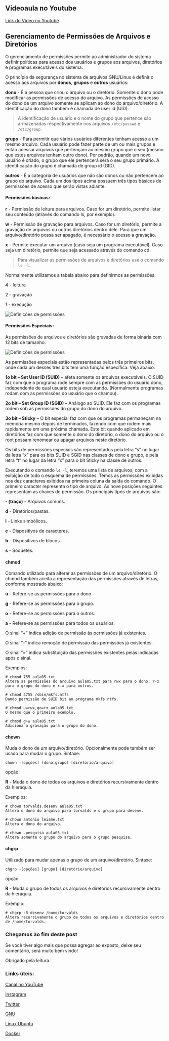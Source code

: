 ## Videoaula no Youtube

[Link do Vídeo no Youtube](https://youtu.be/In_SFGwZdGY)

## Gerenciamento de Permissões de Arquivos e Diretórios

O gerenciamento de permissões permite ao administrador do sistema definir políticas para acesso dos usuários e grupos aos arquivos, diretórios e programas executáveis do sistema.

O princípio da segurança no sistema de arquivos GNU/Linux é definir o acesso aos arquivos por **donos**, **grupos** e **outros** usuários:

**dono** - É a pessoa que criou o arquivo ou o diretório. Somente o dono pode modificar as permissões de acesso do arquivo. As permissões de acesso do dono de um arquivo somente se aplicam ao dono do arquivo/diretório. A identificação do dono também é chamada de user id (UID).

> A identificação de usuário e o nome do grupo que pertence são armazenadas respectivamente nos arquivos ```/etc/passwd``` e ```/etc/group```.

**grupo** - Para permitir que vários usuários diferentes tenham acesso a um mesmo arquivo. Cada usuário pode fazer parte de um ou mais grupos e então acessar arquivos que pertençam ao mesmo grupo que o seu (mesmo que estes arquivos tenham outro dono). Por padrão, quando um novo usuário é criado, o grupo que ele pertencerá será o seu grupo primário. A identificação do grupo é chamada de group id (GID).

**outros** - É a categoria de usuários que não são donos ou não pertencem ao grupo do arquivo. Cada um dos tipos acima possuem três tipos básicos de permissões de acesso que serão vistas adiante.

#### Permissões básicas:

**r** - Permissão de leitura para arquivos. Caso for um diretório, permite listar seu conteúdo (através do comando ls, por exemplo).

**w** - Permissão de gravação para arquivos. Caso for um diretório, permite a gravação de arquivos ou outros diretórios dentro dele. Para que um arquivo/diretório possa ser apagado, é necessário o acesso a gravação.

**x** - Permite executar um arquivo (caso seja um programa executável). Caso seja um diretório, permite que seja acessado através do comando cd.

> Para visualizar as permissões de arquivos e diretórios use o comando ```ls -l```.

Normalmente utilizamos a tabela abaixo para definirmos as permissões:

4 - leitura

2 - gravação

1 - execução

![Definições de permissões](../src/images/permissoes.png)

#### Permissões Especiais:

As permissões de arquivos e diretórios são gravadas de forma binária com 12 bits de tamanho.

![Definições de permissões](../src/images/permissoes_especiais.png)

As permissões especiais estão representadas pelos três primeiros bits, onde cada um desses três bits tem uma função específica. Veja abaixo:

**1o bit – Set User ID (SUID)** – afeta somente os arquivos executáveis. O SUID faz com que o programa rode sempre com as permissões do usuário dono, independente de qual usuário esteja executando. (Normalmente programas rodam com as permissões do usuário que o chamou).

**2o bit – Set Group ID (SGID)** – Análogo ao SUID. Ele faz com os programas rodem sob as permissões do grupo do dono do arquivo.

**3o bit – Sticky** – O bit especial faz com que os programas permaneçam na memória mesmo depois de terminados, fazendo com que rodem mais rapidamente em uma próxima chamada. Este bit quando aplicado em diretórios faz com que somente o dono do diretório, o dono do arquivo ou o root possam renomear ou apagar arquivos neste diretório.

Os bits de permissões especiais são representados pela letra “s” no lugar da letra “x” para os bits SUID e SGID nas classes de dono e grupo, e pela letra “t” no lugar da letra “x” para o bit Sticky na classe de outros.

Executando o comando ```ls -l```, teremos uma lista de arquivos, com a exibição de todo o esquema de permissões. Temos as permissões exibidas nos dez caracteres exibidos na primeira coluna da saída do comando. O primeiro caracter representa o tipo de arquivo. As nove posições seguintes representam as chaves de permissão. Os principais tipos de arquivos são:

**- (traço)** - Arquivos comuns.

**d** - Diretórios/pastas.

**l** - Links simbólicos.

**c** - Dispositivos de caracteres.

**b** - Dispositivos de blocos.

**s** - Soquetes.

#### chmod

Comando utilizado para alterar as permissões de um arquivo/diretório. O chmod também aceita a representação das  permissões através de letras, conforme mostrado abaixo:

**u** - Refere-se as permissões para o dono.

**g** - Refere-se as permissões para o grupo.

**o** - Refere-se as permissões para o outros.

**a** - Refere-se as permissões para todos os usuários.

O sinal “+” indica adição de permissão às permissões já existentes.

O sinal “–” indica remoção de permissão das permissões já existentes.

O sinal “=” indica substituição das permissões existentes pelas indicadas após o sinal.

Exemplos:

```
# chmod 755 aula05.txt
Altera as permissões do arquivo aula05.txt para rwx para o dono, r-x para o grupo do dono e r-x para outros.

# chmod 4755 /sbin/mkfs.ntfs
Dando permissão de SUID bit ao programa mkfs.ntfs.

# chmod u=rwx,go=rx aula05.txt
O mesmo que o primeiro exemplo.

# chmod g+w aula05.txt
Adiciona a gravação para o grupo do dono.
```

#### chown

Muda o dono de um arquivo/diretório. Opcionalmente pode também ser usado para mudar o grupo. Sintaxe:

```
chown -[opções] [dono.grupo] [diretório/arquivo]
```

opção:

**R** - Muda o dono de todos os arquivos e diretórios recursivamente dentro da hieraquia.

Exemplos:

```
# chown torvalds.desenv aula05.txt
Altera o dono do arquivo para torvalds e o grupo para desenv.

# chown antonio leiame.txt
Altera o dono do arquivo.

# chown .pesquisa aula05.txt
Altera somente o grupo do arquivo para o grupo pesquisa.
```

#### chgrp

Utilizado para mudar apenas o grupo de um arquivo/diretório. Sintaxe:

```
chgrp -[opções] [grupo] [diretório/arquivo]
```

opção:

**R** - Muda o grupo de todos os arquivos e diretórios recursivamente dentro da hieraquia.

Exemplo:

```
# chgrp -R desenv /home/torvalds
Altera recursivamente o grupo de todos os arquivos e diretórios dentro de /home/torvalds.
```

### Chegamos ao fim deste post

Se você tiver algo mais que possa agregar ao exposto, deixe seu comentário, será muito bem vindo!

Obrigado pela leitura.


### Links úteis:

[Canal no YouTube](https://www.youtube.com/channel/UCC6ue986efLUHRuqGiIfuwQ/featured?view_as=public)

[Instagram](https://www.instagram.com/smartcontacts/)

[Twitter](https://twitter.com/@ContactsSmart)

[GNU](http://www.gnu.org)

[Linux Ubuntu](https://ubuntu.com/)

[Docker](https://docs.docker.com/)
